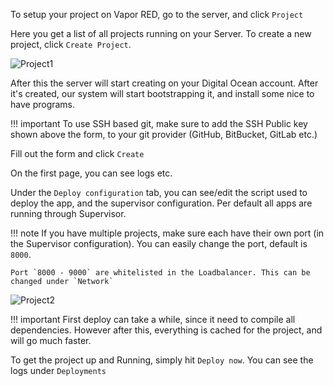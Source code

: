 To setup your project on Vapor RED, go to the server, and click `Project`

Here you get a list of all projects running on your Server. To create a new project, click `Create Project`.

![Project1](/images/project1.png)

After this the server will start creating on your Digital Ocean account. After it's created, our system will start bootstrapping it, and install some nice to have programs.

!!! important
    To use SSH based git, make sure to add the SSH Public key shown above the form, to your git provider (GitHub, BitBucket, GitLab etc.)

Fill out the form and click `Create`

On the first page, you can see logs etc.

Under the `Deploy configuration` tab, you can see/edit the script used to deploy the app, and the supervisor configuration.
Per default all apps are running through Supervisor.

!!! note
    If you have multiple projects, make sure each have their own port (in the Supervisor configuration). You can easily change the port, default is `8000`.

    Port `8000 - 9000` are whitelisted in the Loadbalancer. This can be changed under `Network`

![Project2](/images/project2.png)

!!! important
    First deploy can take a while, since it need to compile all dependencies. However after this, everything is cached for the project, and will go much faster.

To get the project up and Running, simply hit `Deploy now`. You can see the logs under `Deployments`